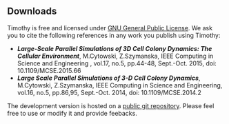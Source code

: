 ## Downloads
Timothy is free and licensed under <a href="https://www.gnu.org/licenses/gpl-3.0.en.html">GNU General Public License</a>. We ask you to cite the following references in any work you publish using Timothy:
- ***Large-Scale Parallel Simulations of 3D Cell Colony Dynamics: The Cellular Environment***, M.Cytowski, Z.Szymanska, IEEE Computing in Science and Engineering , vol.17, no.5, pp.44-48, Sept.-Oct. 2015, doi: 10.1109/MCSE.2015.66
- ***Large Scale Parallel Simulations of 3-D Cell Colony Dynamics***, M.Cytowski, Z.Szymanska, IEEE Computing in Science and Engineering, vol.16, no.5, pp.86,95, Sept.-Oct. 2014, doi: 10.1109/MCSE.2014.2 

The development version is hosted on a <a href="https://github.com/tissuemodelling/timothy.git">public git repository</a>. Please feel free to use or modify it and provide feebacks. 
